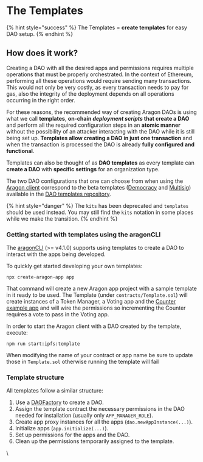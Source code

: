 # The Templates

{% hint style="success" %}
The Templates = **create templates** for easy DAO setup.
{% endhint %}

## How does it work?

Creating a DAO with all the desired apps and permissions requires multiple operations that must be properly orchestrated. In the context of Ethereum, performing all these operations would require sending many transactions. This would not only be very costly, as every transaction needs to pay for gas, also the integrity of the deployment depends on all operations occurring in the right order.

For these reasons, the recommended way of creating Aragon DAOs is using what we call **templates**, **on-chain **_**deployment scripts**_** that create a DAO** and perform all the required configuration steps in an **atomic manner** without the possibility of an attacker interacting with the DAO while it is still being set up. **Templates allow creating a DAO in just one transaction** and when the transaction is processed the DAO is already **fully configured and functional**.

Templates can also be thought of as **DAO templates** as every template can **create a DAO** with **specific settings** for an organization type.&#x20;

The two DAO configurations that one can choose from when using the [Aragon client](http://app.aragon.org) correspond to the beta templates ([Democracy](https://github.com/aragon/dao-templates/blob/ce62d132d944951dc200df8aa74e42db8e70a094/kits/democracy/contracts/DemocracyKit.sol) and [Multisig](https://github.com/aragon/dao-templates/blob/ce62d132d944951dc200df8aa74e42db8e70a094/kits/multisig/contracts/MultisigKit.sol)) available in the [DAO templates repository](https://github.com/aragon/dao-templates).

{% hint style="danger" %}
The `kits` has been deprecated and `templates` should be used instead. You may still find the `kits` notation in some places while we make the transition.
{% endhint %}

### Getting started with templates using the aragonCLI <a href="#getting-started-with-templates-using-the-aragoncli" id="getting-started-with-templates-using-the-aragoncli"></a>

The [aragonCLI](https://hack.aragon.org/docs/cli-intro.html) (>= v4.1.0) supports using templates to create a DAO to interact with the apps being developed.

To quickly get started developing your own templates:

```
npx create-aragon-app app
```

That command will create a new Aragon app project with a sample template in it ready to be used. The Template (under `contracts/Template.sol`) will create instances of a Token Manager, a Voting app and the [Counter example app](https://hack.aragon.org/docs/tutorial.html) and will wire the permissions so incrementing the Counter requires a vote to pass in the Voting app.

In order to start the Aragon client with a DAO created by the template, execute:

```
npm run start:ipfs:template
```

When modifying the name of your contract or app name be sure to update those in `Template.sol` otherwise running the template will fail

### Template structure <a href="#template-structure" id="template-structure"></a>

All templates follow a similar structure:

1. Use a [DAOFactory](https://github.com/aragon/aragonOS/blob/4.0.1/contracts/factory/DAOFactory.sol) to create a DAO.
2. Assign the template contract the necessary permissions in the DAO needed for installation (usually only `APP_MANAGER_ROLE`).
3. Create app proxy instances for all the apps (`dao.newAppInstance(...)`).
4. Initialize apps (`app.initialize(...)`).
5. Set up permissions for the apps and the DAO.
6. Clean up the permissions temporarily assigned to the template.

\

